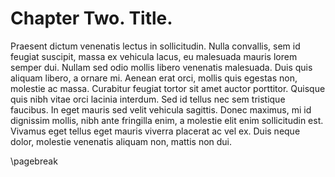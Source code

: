 # Chapter Two. Title.

Praesent dictum venenatis lectus in sollicitudin. Nulla convallis, sem id feugiat suscipit, massa ex vehicula lacus, eu malesuada mauris lorem semper dui. Nullam sed odio mollis libero venenatis malesuada. Duis quis aliquam libero, a ornare mi. Aenean erat orci, mollis quis egestas non, molestie ac massa. Curabitur feugiat tortor sit amet auctor porttitor. Quisque quis nibh vitae orci lacinia interdum. Sed id tellus nec sem tristique faucibus. In eget mauris sed velit vehicula sagittis. Donec maximus, mi id dignissim mollis, nibh ante fringilla enim, a molestie elit enim sollicitudin est. Vivamus eget tellus eget mauris viverra placerat ac vel ex. Duis neque dolor, molestie venenatis aliquam non, mattis non dui.

\pagebreak
